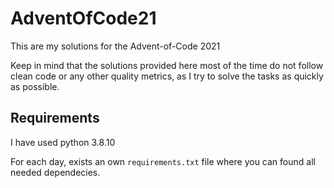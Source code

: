 # AdventOfCode21

This are my solutions for the Advent-of-Code 2021

Keep in mind that the solutions provided here most of the time do not follow clean code or any other quality metrics, as I try to solve the tasks as quickly as possible.

## Requirements

I have used python 3.8.10

For each day, exists an own `requirements.txt` file where you can found all needed dependecies. 
